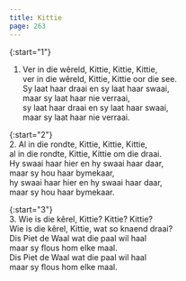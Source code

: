 ```yaml
---
title: Kittie
page: 263
---  
```



{:start="1"}  
1. Ver in die wêreld, Kittie, Kittie, Kittie,  
ver in die wêreld, Kittie, Kittie oor die see.  
Sy laat haar draai en sy laat haar swaai,  
maar sy laat haar nie verraai,  
sy laat haar draai en sy laat haar swaai,  
maar sy laat haar nie verraai.  


{:start="2"}  
2. Al in die rondte, Kittie, Kittie, Kittie,  
al in die rondte, Kittie, Kittie om die draai.  
Hy swaai haar hier en hy swaai haar daar,  
maar sy hou haar bymekaar,  
hy swaai haar hier en hy swaai haar daar,  
maar sy hou haar bymekaar.  


{:start="3"}  
3. Wie is die kêrel, Kittie? Kittie? Kittie?  
Wie is die kêrel, Kittie, wat so knaend draai?  
Dis Piet de Waal wat die paal wil haal  
maar sy flous hom elke maal.  
Dis Piet de Waal wat die paal wil haal  
maar sy flous hom elke maal.  